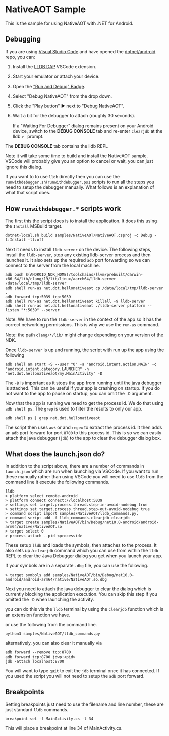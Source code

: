 # NativeAOT Sample

This is the sample for using NativeAOT with .NET for Android.

## Debugging

If you are using [Visual Studio Code](https://code.visualstudio.com) and have opened the
[dotnet/android](https://github.com/dotnet/android/) repo, you can:

 1. Install the [LLDB DAP](https://marketplace.visualstudio.com/items?itemName=llvm-vs-code-extensions.lldb-dap) VSCode extension.
 2. Start your emulator or attach your device.
 3. Open the ["Run and Debug" Badge](https://code.visualstudio.com/docs/debugtest/debugging#_start-a-debugging-session).
 4. Select "Debug NativeAOT" from the drop down.
 5. Click the "Play button" ▶️  next to "Debug NativeAOT".
 6. Wait a bit for the debugger to attach (roughly 30 seconds).

    If a "Waiting For Debugger" dialog remains present on your Android device,
    switch to the **DEBUG CONSOLE** tab and re-enter `clearjdb` at the lldb `> ` prompt.

The **DEBUG CONSOLE** tab contains the lldb REPL

Note it will take some time to build and install the NativeAOT sample. VSCode will probably
give you an option to cancel or wait, you can just ignore this dialog.

If you want to to use `lldb` directly then you can use the `runwithdebugger.sh`/`runwithdebugger.ps1` scripts to run all the steps you need to setup the debugger manually.
What follows is an explanation of what that script does.

## How `runwithdebugger.*` scripts work

The first this the script does is to install the application. It does this using the
`Install` MSBuild target.

```shell
dotnet-local.sh build samples/NativeAOT/NativeAOT.csproj -c Debug -t:Install -tl:off
```

Next it needs to install `lldb-server` on the device.
The following steps, install the `lldb-server`, stop any existing lldb-server process and then launches it. It also sets up the required `adb` port forwarding so we can connect to the server from the local machine.

```shell
adb push $(ANDROID_NDK_HOME)/toolchains/llvm/prebuilt/darwin-x86_64/lib/clang/19/lib/linux/aarch64/lldb-server /data/local/tmp/lldb-server
adb shell run-as net.dot.hellonativeaot cp /data/local/tmp/lldb-server .
adb forward tcp:5039 tcp:5039
adb shell run-as net.dot.hellonativeaot killall -9 lldb-server
adb shell run-as net.dot.hellonativeaot ./lldb-server platform --listen "*:5039" --server
```

Note: We have to run the `lldb-server` in the context of the app so it has the correct networking permissions. This is why we use the `run-as` command.

Note: the path `clang/*/lib/` might change depending on your version of the NDK.

Once `lldb-server` is up and running, the script with run up the app using the following

```shell
adb shell am start -S --user "0" -a "android.intent.action.MAIN" -c "android.intent.category.LAUNCHER" -n "net.dot.hellonativeaot/my.MainActivity" -D
```

The `-D` is important as it stops the app from running until the java debugger is attached. This can be useful if your app is crashing on startup.
If you do not want to the app to pause on startup, you can omit the `-D` argument.

Now that the app is running we need to get the process id. We do that using `adb shell ps`.
The `grep` is used to filter the results to only our app.

```shell
adb shell ps | grep net.dot.hellonativeaot
```

The script then uses `awk` or and `regex` to extract the process id.
It then adds an `adb` port forward for port `8700` to this process id. This is so we can easily
attach the java debugger (`jdb`) to the app to clear the debugger dialog box.

## What does the launch.json do?

In addition to the script above, there are a number of commands in `launch.json` which are
run when launching via VSCode. If you want to run these manually rather than using VSCode
you will need to use `lldb` from the command line it execute the following commands.

```shell
lldb
> platform select remote-android
> platform connect connect://localhost:5039 
> settings set target.process.thread.step-in-avoid-nodebug true
> settings set target.process.thread.step-out-avoid-nodebug true
> command script import samples/NativeAOT/lldb_commands.py,
> command script add -f lldb_commands.clearjdb clearjdb
> target create samples/NativeAOT/bin/Debug/net10.0-android/android-arm64/native/NativeAOT.so
> target select 0
> process attach --pid <processid>
```

These setup `lldb` and loads the symbols, then attaches to the process. It also sets up
a `clearjdb` command which you can use from within the `lldb` REPL to clear the Java
Debugger dialog you get when you launch your app.

If your symbols are in a separate `.dbg` file, you can use the following.

```shell
> target symbols add samples/NativeAOT/bin/Debug/net10.0-android/android-arm64/native/NativeAOT.so.dbg
```

Next you need to attach the java debugger to clear the dialog which is currently blocking the application execution. You can skip this step if you omitted the `-D` when
launching the activity.

you can do this via the `lldb` terminal by using the `clearjdb` function which is an
extension function we have.

or use the following from the command line.

`python3 samples/NativeAOT/lldb_commands.py`

alternatively, you can also clear it manually via

```shell
adb forward --remove tcp:8700
adb forward tcp:8700 jdwp:<pid>
jdb -attach localhost:8700 
```

You will want to type `quit` to exit the `jdb` terminal once it has connected.
If you used the script you will not need to setup the `adb` port forward.

## Breakpoints

Setting breakpoints just need to use the filename and line number, these are just standard `lldb` commands.

```shell
breakpoint set -f MainActivity.cs -l 34
```

This will place a breakpoint at line 34 of MainActivity.cs.
